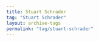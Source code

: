 ```yaml
---
title: Stuart Schrader
tag: "Stuart Schrader"
layout: archive-tags
permalink: "tag/stuart-schrader"
---
```

